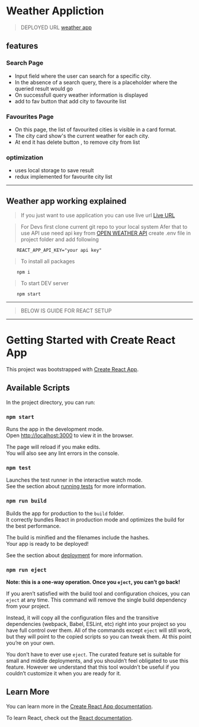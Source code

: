 # Weather Appliction

> DEPLOYED URL [weather app](https://weather-live.onrender.com)

## features

### Search Page

- Input field where the user can search for a specific city.
- In the absence of a search query, there is a placeholder where the queried result would go
- On successfull query weather information is displayed
- add to fav button that add city to favourite list

### Favourites Page

- On this page, the list of favourited cities is visible in a card format.
- The city card show's the current weather for each city.
- At end it has delete button , to remove city from list

### optimization

- uses local storage to save result
- redux implemented for favourite city list

---

## Weather app working explained

> If you just want to use application you can use live url
> [Live URL](https://weather-live.onrender.com)

> For Devs first clone current git repo to your local system
> Afer that to use API use need api key from [OPEN WEATHER API]()
> create .env file in project folder and add following

        REACT_APP_API_KEY="your api key"

> To install all packages

        npm i

> To start DEV server

        npm start

---

> BELOW IS GUIDE FOR REACT SETUP

---

# Getting Started with Create React App

This project was bootstrapped with [Create React App](https://github.com/facebook/create-react-app).

## Available Scripts

In the project directory, you can run:

### `npm start`

Runs the app in the development mode.\
Open [http://localhost:3000](http://localhost:3000) to view it in the browser.

The page will reload if you make edits.\
You will also see any lint errors in the console.

### `npm test`

Launches the test runner in the interactive watch mode.\
See the section about [running tests](https://facebook.github.io/create-react-app/docs/running-tests) for more information.

### `npm run build`

Builds the app for production to the `build` folder.\
It correctly bundles React in production mode and optimizes the build for the best performance.

The build is minified and the filenames include the hashes.\
Your app is ready to be deployed!

See the section about [deployment](https://facebook.github.io/create-react-app/docs/deployment) for more information.

### `npm run eject`

**Note: this is a one-way operation. Once you `eject`, you can’t go back!**

If you aren’t satisfied with the build tool and configuration choices, you can `eject` at any time. This command will remove the single build dependency from your project.

Instead, it will copy all the configuration files and the transitive dependencies (webpack, Babel, ESLint, etc) right into your project so you have full control over them. All of the commands except `eject` will still work, but they will point to the copied scripts so you can tweak them. At this point you’re on your own.

You don’t have to ever use `eject`. The curated feature set is suitable for small and middle deployments, and you shouldn’t feel obligated to use this feature. However we understand that this tool wouldn’t be useful if you couldn’t customize it when you are ready for it.

## Learn More

You can learn more in the [Create React App documentation](https://facebook.github.io/create-react-app/docs/getting-started).

To learn React, check out the [React documentation](https://reactjs.org/).
